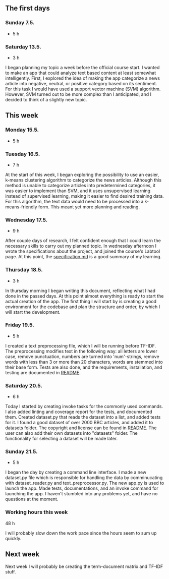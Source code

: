 ## The first days

### Sunday 7.5.
- 5 h

### Saturday 13.5.
- 3 h

I began planning my topic a week before the official course start. I wanted to make an app that could analyze text based content at least somewhat intelligently. First, I explored the idea of making the app categorize a news article into negative, neutral, or positive category based on its sentiment. For this task I would have used a support vector machine (SVM) algorithm. However, SVM turned out to be more complex than I anticipated, and I decided to think of a slightly new topic.

## This week

### Monday 15.5.
- 5 h

### Tuesday 16.5.
- 7 h

At the start of this week, I began exploring the possibility to use an easier, k-means clustering algorithm to categorize the news articles. Although this method is unable to categorize articles into predetermined categories, it was easier to implement than SVM, and it uses unsupervised learning instead of supervised learning, making it easier to find desired training data. For this algorithm, the text data would need to be processed into a k-means-friendly form. This meant yet more planning and reading.

### Wednesday 17.5.
- 9 h

After couple days of research, I felt confident enough that I could learn the necessary skills to carry out my planned topic. In wednesday afternoon I wrote the specifications about the project, and joined the course's Labtool page. At this point, the [specification.md](specification.md) is a good summary of my learning.

### Thursday 18.5.
- 3 h

In thursday morning I began writing this document, reflecting what I had done in the passed days. At this point almost everything is ready to start the actual creation of the app. The first thing I will start by is creating a good environment for the codebase and plan the structure and order, by which I will start the development.

### Friday 19.5.
- 5 h

I created a text preprocessing file, which I will be running before TF-IDF. The preprocessing modifies text in the following way: all letters are lower case, remove punctuation, numbers are turned into 'num'-strings, remove words with less than 3 or more than 20 characters, words are stemmed into their base form. Tests are also done, and the requirements, installation, and testing are documented in [README](../README.md).

### Saturday 20.5.
- 6 h

Today I started by creating invoke tasks for the commonly used commands. I also added linting and coverage report for the tests, and documented them. Created dataset.py that reads the dataset into a list, and added tests for it. I found a good dataset of over 2000 BBC articles, and added it to datasets folder. The copyright and license can be found in [README](../README.md). The user can also add their own datasets into "datasets" folder. The functionality for selecting a dataset will be made later.

### Sunday 21.5.
- 5 h

I began the day by creating a command line interface. I made a new dataset.py file which is responsible for handling the data by comminucating with dataset_reader.py and text_preprocessor.py. The new app.py is used to launch the app. Made tests, documentations, and an invoke command for launching the app. I haven't stumbled into any problems yet, and have no questions at the moment.

### Working hours this week
48 h  

I will probably slow down the work pace since the hours seem to sum up quickly.

## Next week

Next week I will probably be creating the term-document matrix and TF-IDF stuff.